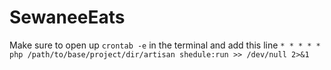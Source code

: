 # SewaneeEats

Make sure to open up `crontab -e` in the terminal and add this line
`* * * * * php /path/to/base/project/dir/artisan shedule:run >> /dev/null 2>&1`